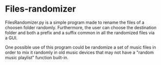 # Files-randomizer
FilesRandomizer.py is a simple program made to rename the files of a choosen folder randomly. Furthermore, the user can choose the destination folder and both a prefix and a suffix common in all the randomized files via a GUI.

One possible use of this program could be randomize a set of music files in order to mix it randomly in old music devices that may not have a "random music playlist" function built-in.
